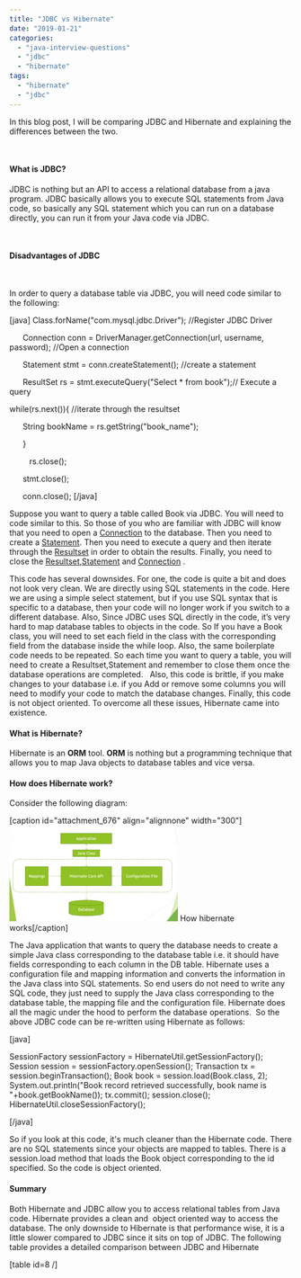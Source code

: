 ```yaml
---
title: "JDBC vs Hibernate"
date: "2019-01-21"
categories: 
  - "java-interview-questions"
  - "jdbc"
  - "hibernate"
tags: 
  - "hibernate"
  - "jdbc"
---
```


In this blog post, I will be comparing JDBC and Hibernate and explaining the differences between the two.

 

#### What is JDBC?

JDBC is nothing but an API to access a relational database from a java program. JDBC basically allows you to execute SQL statements from Java code, so basically any SQL statement which you can run on a database directly, you can run it from your Java code via JDBC.

 

#### Disadvantages of JDBC

 

In order to query a database table via JDBC, you will need code similar to the following:

\[java\] Class.forName("com.mysql.jdbc.Driver"); //Register JDBC Driver

      Connection conn = DriverManager.getConnection(url, username, password); //Open a connection

      Statement stmt = conn.createStatement(); //create a statement

      ResultSet rs = stmt.executeQuery("Select \* from book");// Execute a query

while(rs.next()){ //iterate through the resultset

      String bookName = rs.getString("book\_name");

      }

         rs.close();

      stmt.close();

      conn.close(); \[/java\]

Suppose you want to query a table called Book via JDBC. You will need to code similar to this. So those of you who are familiar with JDBC will know that you need to open a [Connection](https://docs.oracle.com/javase/8/docs/api/java/sql/Connection.html) to the database. Then you need to create a [Statement](https://docs.oracle.com/javase/8/docs/api/java/sql/Statement.html). Then you need to execute a query and then iterate through the [Resultset](https://docs.oracle.com/javase/8/docs/api/java/sql/ResultSet.html) in order to obtain the results. Finally, you need to close the [Resultset](https://docs.oracle.com/javase/8/docs/api/java/sql/ResultSet.html),[Statement](https://docs.oracle.com/javase/8/docs/api/java/sql/Statement.html) and [Connection](https://docs.oracle.com/javase/8/docs/api/java/sql/Connection.html) .

This code has several downsides. For one, the code is quite a bit and does not look very clean. We are directly using SQL statements in the code. Here we are using a simple select statement, but if you use SQL syntax that is specific to a database, then your code will no longer work if you switch to a different database. Also, Since JDBC uses SQL directly in the code, it’s very hard to map database tables to objects in the code. So If you have a Book class, you will need to set each field in the class with the corresponding field from the database inside the while loop. Also, the same boilerplate code needs to be repeated. So each time you want to query a table, you will need to create a Resultset,Statement and remember to close them once the database operations are completed.   Also, this code is brittle, if you make changes to your database i.e. if you Add or remove some columns you will need to modify your code to match the database changes. Finally, this code is not object oriented. To overcome all these issues, Hibernate came into existence.

#### What is Hibernate?

Hibernate is an **ORM** tool. **ORM** is nothing but a programming technique that allows you to map Java objects to database tables and vice versa.

#### How does Hibernate work?

Consider the following diagram:

\[caption id="attachment\_676" align="alignnone" width="300"\][![How hibernate works](images/hibernate-300x171.png)](https://learnjava.co.in/wp-content/uploads/2019/01/hibernate.png) How hibernate works\[/caption\]

The Java application that wants to query the database needs to create a simple Java class corresponding to the database table i.e. it should have fields corresponding to each column in the DB table. Hibernate uses a configuration file and mapping information and converts the information in the Java class into SQL statements. So end users do not need to write any SQL code, they just need to supply the Java class corresponding to the database table, the mapping file and the configuration file. Hibernate does all the magic under the hood to perform the database operations.  So the above JDBC code can be re-written using Hibernate as follows:

\[java\]

SessionFactory sessionFactory = HibernateUtil.getSessionFactory(); Session session = sessionFactory.openSession(); Transaction tx = session.beginTransaction(); Book book = session.load(Book.class, 2); System.out.println("Book record retrieved successfully, book name is "+book.getBookName()); tx.commit(); session.close(); HibernateUtil.closeSessionFactory();

\[/java\]

So if you look at this code, it's much cleaner than the Hibernate code. There are no SQL statements since your objects are mapped to tables. There is a session.load method that loads the Book object corresponding to the id specified. So the code is object oriented.

#### Summary

Both Hibernate and JDBC allow you to access relational tables from Java code. Hibernate provides a clean and  object oriented way to access the database. The only downside to Hibernate is that performance wise, it is a little slower compared to JDBC since it sits on top of JDBC. The following table provides a detailed comparison between JDBC and Hibernate

\[table id=8 /\]
